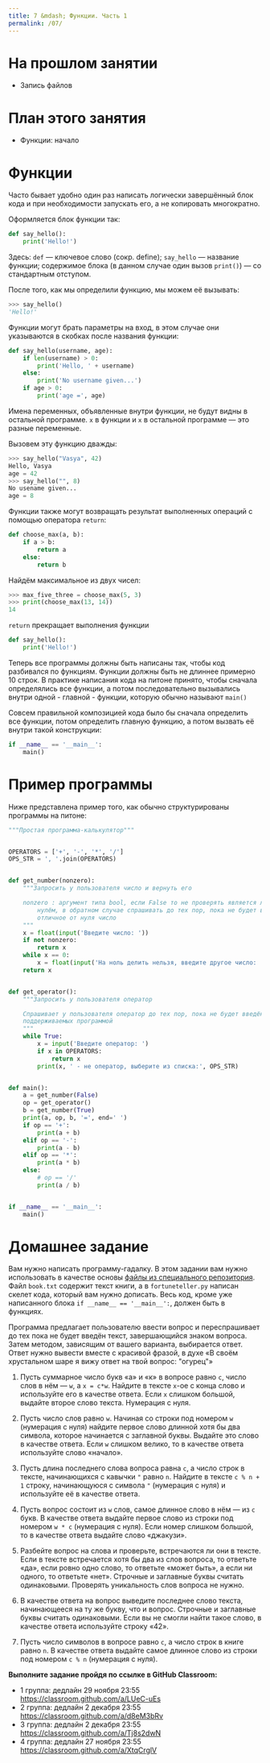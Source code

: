 ```yaml
---
title: 7 &mdash; Функции. Часть 1
permalink: /07/
---
```



# На прошлом занятии
* Запись файлов

# План этого занятия
* Функции: начало


# Функции

Часто бывает удобно один раз написать логически завершённый блок кода и при необходимости запускать его, а не копировать многократно.

Оформляется блок функции так:


```python
def say_hello():
    print('Hello!')
```

Здесь: `def` — ключевое слово (сокр. define); `say_hello` — название функции; содержимое блока (в данном случае один вызов `print()`) — со стандартным отступом.


После того, как мы определили функцию, мы можем её вызывать:

```python
>>> say_hello()
'Hello!'
```


Функции могут брать параметры на вход, в этом случае они указываются в скобках после названия функции:

```python
def say_hello(username, age):
    if len(username) > 0:
        print('Hello, ' + username)
    else:
        print('No username given...')
    if age > 0:
        print('age =', age)
```

Имена переменных, объявленные внутри функции, не будут видны в остальной программе. `x` в функции и `x` в остальной программе — это разные переменные.

Вызовем эту функцию дважды:

```python
>>> say_hello("Vasya", 42)
Hello, Vasya
age = 42
>>> say_hello("", 8)
No usename given...
age = 8
```


Функции также могут возвращать результат выполненных операций с помощью оператора `return`:

```python
def choose_max(a, b):
    if a > b:
        return a
    else:
        return b
```


Найдём максимальное из двух чисел:

```python
>>> max_five_three = choose_max(5, 3)
>>> print(choose_max(13, 14))
14
```

`return` прекращает выполнения функции

```python
def say_hello():
    print('Hello!')
```

Теперь все программы должны быть написаны так, чтобы код разбивался по функциям. Функции должны быть не длиннее примерно 10 строк. В практике написания кода на питоне принято, чтобы сначала определялись все функции, а потом последовательно вызывались внутри одной - главной - функции, которую обычно называют `main()`

Совсем правильной композицией кода было бы сначала определить все функции, потом определить главную функцию, а потом вызвать её внутри такой конструкции:

```python
if __name__ == '__main__':
    main()
```

# Пример программы

Ниже представлена пример того, как обычно структурированы программы на питоне:

```python
"""Простая программа-калькулятор"""


OPERATORS = ['+', '-', '*', '/']
OPS_STR = ', '.join(OPERATORS)


def get_number(nonzero):
    """Запросить у пользователя число и вернуть его

    nonzero : аргумент типа bool, если False то не проверять является ли число
        нулём, в обратном случае спрашивать до тех пор, пока не будет введено
        отличное от нуля число
    """
    x = float(input('Введите число: '))
    if not nonzero:
        return x
    while x == 0:
        x = float(input('На ноль делить нельзя, введите другое число: '))
    return x


def get_operator():
    """Запросить у пользователя оператор

    Спрашивает у пользователя оператор до тех пор, пока не будет введён один из
    поддерживаемых программой
    """
    while True:
        x = input('Введите оператор: ')
        if x in OPERATORS:
            return x
        print(x, ' - не оператор, выберите из списка:', OPS_STR)


def main():
    a = get_number(False)
    op = get_operator()
    b = get_number(True)
    print(a, op, b, '=', end=' ')
    if op == '+':
        print(a + b)
    elif op == '-':
        print(a - b)
    elif op == '*':
        print(a * b)
    else:
        # op == '/'
        print(a / b)


if __name__ == '__main__':
    main()

```


# Домашнее задание

Вам нужно написать программу-гадалку. В этом задании вам нужно использовать в качестве основы [файлы из специального репозитория](https://github.com/pykili/hw07/). Файл `book.txt` содержит текст книги, а в `fortuneteller.py` написан скелет кода, который вам нужно дописать. Весь код, кроме уже написанного блока `if __name__ == '__main__':`, должен быть в функциях.

Программа предлагает пользователю ввести вопрос и переспрашивает до тех пока не будет введён текст, завершающийся знаком вопроса. Затем методом, зависящим от вашего варианта, выбирается ответ. Ответ нужно вывести вместе с красивой фразой, в духе «В своём хрустальном шаре я вижу ответ на твой вопрос: "огурец"»

1. Пусть суммарное число букв «а» и «к» в вопросе равно `c`, число слов в нём — `w`, а `x = c*w`. Найдите в тексте `x`-ое с конца слово и используйте его в качестве ответа. Если `x` слишком большой, выдайте второе слово текста. Нумерация с нуля.

2. Пусть число слов равно `w`. Начиная со строки под номером `w` (нумерация с нуля) найдите первое слово длинной хотя бы два символа, которое начинается с заглавной буквы. Выдайте это слово в качестве ответа. Если `w` слишком велико, то в качестве ответа используйте слово «начало».

3. Пусть длина последнего слова вопроса равна `c`, а число строк в тексте, начинающихся с кавычки `"` равно `n`. Найдите в тексте `c % n + 1` строку, начинающуюся с символа `"` (нумерация с нуля) и используйте её в качестве ответа.

4. Пусть вопрос состоит из `w` слов, самое длинное слово в нём — из `c` букв. В качестве ответа выдайте первое слово из строки под номером `w * c` (нумерация с нуля). Если номер слишком большой, то в качестве ответа выдайте слово «джакузи».

5. Разбейте вопрос на слова и проверьте, встречаются ли они в тексте. Если в тексте встречается хотя бы два из слов вопроса, то ответьте «да», если ровно одно слово, то ответьте «может быть», а если ни одного, то ответьте «нет». Строчные и заглавные буквы считать одинаковыми. Проверять уникальность слов вопроса не нужно.

6. В качестве ответа на вопрос выведите последнее слово текста, начинающееся на ту же букву, что и вопрос. Строчные и заглавные буквы считать одинаковыми. Если вы не смогли найти такое слово, в качестве ответа используйте строку «42».

7. Пусть число символов в вопросе равно `c`, а число строк в книге равно `n`. В качестве ответа выдайте самое длинное слово из строки под номером `c % n` (нумерация с нуля).






**Выполните задание пройдя по ссылке в GitHub Classroom:**

- 1 группа: дедлайн 29 ноября 23:55 <https://classroom.github.com/a/LUeC-uEs>
- 2 группа: дедлайн 2 декабря 23:55 <https://classroom.github.com/a/d8eM3bRv>
- 3 группа: дедлайн 2 декабря 23:55 <https://classroom.github.com/a/Tj8s2dwN>
- 4 группа: дедлайн 27 ноября 23:55 <https://classroom.github.com/a/XtqCrglV>
